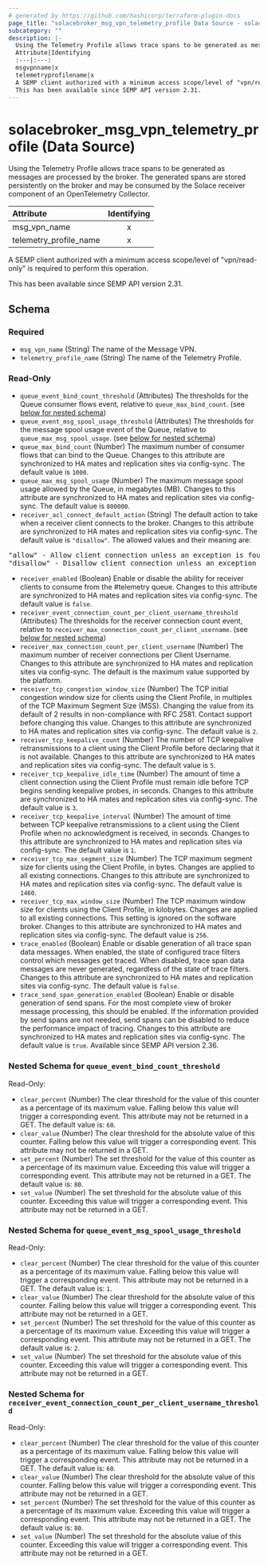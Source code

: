 ```yaml
---
# generated by https://github.com/hashicorp/terraform-plugin-docs
page_title: "solacebroker_msg_vpn_telemetry_profile Data Source - solacebroker"
subcategory: ""
description: |-
  Using the Telemetry Profile allows trace spans to be generated as messages are processed by the broker. The generated spans are stored persistently on the broker and may be consumed by the Solace receiver component of an OpenTelemetry Collector.
  Attribute|Identifying
  :---|:---:
  msgvpnname|x
  telemetryprofilename|x
  A SEMP client authorized with a minimum access scope/level of "vpn/read-only" is required to perform this operation.
  This has been available since SEMP API version 2.31.
---
```


# solacebroker_msg_vpn_telemetry_profile (Data Source)

Using the Telemetry Profile allows trace spans to be generated as messages are processed by the broker. The generated spans are stored persistently on the broker and may be consumed by the Solace receiver component of an OpenTelemetry Collector.


Attribute|Identifying
:---|:---:
msg_vpn_name|x
telemetry_profile_name|x



A SEMP client authorized with a minimum access scope/level of "vpn/read-only" is required to perform this operation.

This has been available since SEMP API version 2.31.



<!-- schema generated by tfplugindocs -->
## Schema

### Required

- `msg_vpn_name` (String) The name of the Message VPN.
- `telemetry_profile_name` (String) The name of the Telemetry Profile.

### Read-Only

- `queue_event_bind_count_threshold` (Attributes) The thresholds for the Queue consumer flows event, relative to `queue_max_bind_count`. (see [below for nested schema](#nestedatt--queue_event_bind_count_threshold))
- `queue_event_msg_spool_usage_threshold` (Attributes) The thresholds for the message spool usage event of the Queue, relative to `queue_max_msg_spool_usage`. (see [below for nested schema](#nestedatt--queue_event_msg_spool_usage_threshold))
- `queue_max_bind_count` (Number) The maximum number of consumer flows that can bind to the Queue. Changes to this attribute are synchronized to HA mates and replication sites via config-sync. The default value is `1000`.
- `queue_max_msg_spool_usage` (Number) The maximum message spool usage allowed by the Queue, in megabytes (MB). Changes to this attribute are synchronized to HA mates and replication sites via config-sync. The default value is `800000`.
- `receiver_acl_connect_default_action` (String) The default action to take when a receiver client connects to the broker. Changes to this attribute are synchronized to HA mates and replication sites via config-sync. The default value is `"disallow"`. The allowed values and their meaning are:

<pre>
"allow" - Allow client connection unless an exception is found for it.
"disallow" - Disallow client connection unless an exception is found for it.
</pre>
- `receiver_enabled` (Boolean) Enable or disable the ability for receiver clients to consume from the #telemetry queue. Changes to this attribute are synchronized to HA mates and replication sites via config-sync. The default value is `false`.
- `receiver_event_connection_count_per_client_username_threshold` (Attributes) The thresholds for the receiver connection count event, relative to `receiver_max_connection_count_per_client_username`. (see [below for nested schema](#nestedatt--receiver_event_connection_count_per_client_username_threshold))
- `receiver_max_connection_count_per_client_username` (Number) The maximum number of receiver connections per Client Username. Changes to this attribute are synchronized to HA mates and replication sites via config-sync. The default is the maximum value supported by the platform.
- `receiver_tcp_congestion_window_size` (Number) The TCP initial congestion window size for clients using the Client Profile, in multiples of the TCP Maximum Segment Size (MSS). Changing the value from its default of 2 results in non-compliance with RFC 2581. Contact support before changing this value. Changes to this attribute are synchronized to HA mates and replication sites via config-sync. The default value is `2`.
- `receiver_tcp_keepalive_count` (Number) The number of TCP keepalive retransmissions to a client using the Client Profile before declaring that it is not available. Changes to this attribute are synchronized to HA mates and replication sites via config-sync. The default value is `5`.
- `receiver_tcp_keepalive_idle_time` (Number) The amount of time a client connection using the Client Profile must remain idle before TCP begins sending keepalive probes, in seconds. Changes to this attribute are synchronized to HA mates and replication sites via config-sync. The default value is `3`.
- `receiver_tcp_keepalive_interval` (Number) The amount of time between TCP keepalive retransmissions to a client using the Client Profile when no acknowledgment is received, in seconds. Changes to this attribute are synchronized to HA mates and replication sites via config-sync. The default value is `1`.
- `receiver_tcp_max_segment_size` (Number) The TCP maximum segment size for clients using the Client Profile, in bytes. Changes are applied to all existing connections. Changes to this attribute are synchronized to HA mates and replication sites via config-sync. The default value is `1460`.
- `receiver_tcp_max_window_size` (Number) The TCP maximum window size for clients using the Client Profile, in kilobytes. Changes are applied to all existing connections. This setting is ignored on the software broker. Changes to this attribute are synchronized to HA mates and replication sites via config-sync. The default value is `256`.
- `trace_enabled` (Boolean) Enable or disable generation of all trace span data messages. When enabled, the state of configured trace filters control which messages get traced. When disabled, trace span data messages are never generated, regardless of the state of trace filters. Changes to this attribute are synchronized to HA mates and replication sites via config-sync. The default value is `false`.
- `trace_send_span_generation_enabled` (Boolean) Enable or disable generation of send spans. For the most complete view of broker message processing, this should be enabled. If the information provided by send spans are not needed, send spans can be disabled to reduce the performance impact of tracing. Changes to this attribute are synchronized to HA mates and replication sites via config-sync. The default value is `true`. Available since SEMP API version 2.36.

<a id="nestedatt--queue_event_bind_count_threshold"></a>
### Nested Schema for `queue_event_bind_count_threshold`

Read-Only:

- `clear_percent` (Number) The clear threshold for the value of this counter as a percentage of its maximum value. Falling below this value will trigger a corresponding event. This attribute may not be returned in a GET. The default value is: `60`.
- `clear_value` (Number) The clear threshold for the absolute value of this counter. Falling below this value will trigger a corresponding event. This attribute may not be returned in a GET.
- `set_percent` (Number) The set threshold for the value of this counter as a percentage of its maximum value. Exceeding this value will trigger a corresponding event. This attribute may not be returned in a GET. The default value is: `80`.
- `set_value` (Number) The set threshold for the absolute value of this counter. Exceeding this value will trigger a corresponding event. This attribute may not be returned in a GET.


<a id="nestedatt--queue_event_msg_spool_usage_threshold"></a>
### Nested Schema for `queue_event_msg_spool_usage_threshold`

Read-Only:

- `clear_percent` (Number) The clear threshold for the value of this counter as a percentage of its maximum value. Falling below this value will trigger a corresponding event. This attribute may not be returned in a GET. The default value is: `1`.
- `clear_value` (Number) The clear threshold for the absolute value of this counter. Falling below this value will trigger a corresponding event. This attribute may not be returned in a GET.
- `set_percent` (Number) The set threshold for the value of this counter as a percentage of its maximum value. Exceeding this value will trigger a corresponding event. This attribute may not be returned in a GET. The default value is: `2`.
- `set_value` (Number) The set threshold for the absolute value of this counter. Exceeding this value will trigger a corresponding event. This attribute may not be returned in a GET.


<a id="nestedatt--receiver_event_connection_count_per_client_username_threshold"></a>
### Nested Schema for `receiver_event_connection_count_per_client_username_threshold`

Read-Only:

- `clear_percent` (Number) The clear threshold for the value of this counter as a percentage of its maximum value. Falling below this value will trigger a corresponding event. This attribute may not be returned in a GET. The default value is: `60`.
- `clear_value` (Number) The clear threshold for the absolute value of this counter. Falling below this value will trigger a corresponding event. This attribute may not be returned in a GET.
- `set_percent` (Number) The set threshold for the value of this counter as a percentage of its maximum value. Exceeding this value will trigger a corresponding event. This attribute may not be returned in a GET. The default value is: `80`.
- `set_value` (Number) The set threshold for the absolute value of this counter. Exceeding this value will trigger a corresponding event. This attribute may not be returned in a GET.

